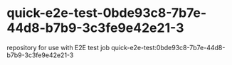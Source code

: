 # quick-e2e-test-0bde93c8-7b7e-44d8-b7b9-3c3fe9e42e21-3
repository for use with E2E test job quick-e2e-test:0bde93c8-7b7e-44d8-b7b9-3c3fe9e42e21-3
